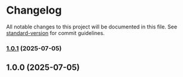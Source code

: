 # Changelog

All notable changes to this project will be documented in this file. See [standard-version](https://github.com/conventional-changelog/standard-version) for commit guidelines.

### [1.0.1](https://github.com/webwayer/nestjs-smart-modules/compare/v1.0.0...v1.0.1) (2025-07-05)

## 1.0.0 (2025-07-05)
